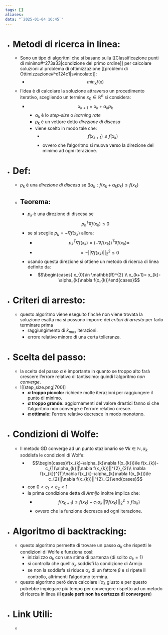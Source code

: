 ```yaml
---
tags: []
aliases: 
data: "`2025-01-04 16:45`"
---
```

- # Metodi di ricerca in linea:
	- Sono un tipo di algoritmi che si basano sulla [[Classificazione punti di minimo#^273a33|condizione del primo ordine]] per calcolare soluzioni al problema di ottimizzazione [[problemi di Ottimizzazione#^d124c1|svincolato]]:
		- $$min_{x} f(x)$$ 
	- l’idea è di calcolare la soluzione attraverso un procedimento iterativo, scegliendo un termine $x_{0} \in \mathbb{R}^{n}$ si considera:
		- $$x_{k+1}=x_{k}+\alpha_{k}p_{k}$$
			- $\alpha_{k}$ è lo _step-size_ o _learning rate_ 
			- $p_{k}$ è un vettore detto _direzione di discesa_
			- viene scelto in modo tale che:
				- $$f(x_{k+1})\le f(x_{k})$$
				- ovvero che l’algoritmo si muova verso la direzione del minimo ad ogni iterazione.
- # Def:
	- $p_{k}$ è una _direzione di discesa_ se $\exists \alpha_{k}: f(x_{k}+\alpha_{k}p_{k})\le f(x_{k})$ 
	- ## Teorema:
		- $p_{k}$  è una direzione di discesa se $$p_{k}^{T}\nabla f(x_{k})\leq 0$$
		- se si sceglie $p_{k}=-\nabla f(x_{k})$ allora:
			- $$p_{k}^{T}\nabla f(x_{k})=(-\nabla f(x_{k}))^{T}\nabla f(x_{k})=$$
			- $$= - ||\nabla f(x_{k})||^{2}_{2}\le0$$
		- usando questa direzione si ottiene un metodo di ricerca di linea definito da:
			- $$\begin{cases} x_{0}\in \mathbb{R}^{2} \\ x_{k+1}= x_{k}-\alpha_{k}\nabla f(x_{k})\end{cases}$$
- # Criteri di arresto:
	- questo algoritmo viene eseguito finché non viene trovata la soluzione esatta ma si possono imporre dei _criteri di arresto_ per farlo terminare prima 
		- raggiungimento di $k_{max}$ iterazioni.
		- errore relativo minore di una certa tolleranza. 
- # Scelta del passo:
	- la scelta del passo $\alpha$ è importante in quanto se troppo alto farà crescere l’errore relativo di tantissimo: quindi l’algoritmo _non converge_.
	- ![[step_size.png|700]]
		- __$\alpha$ troppo piccolo:__ richiede molte iterazioni per raggiungere il punto di minimo.
		- __$\alpha$ troppo grande:__ aggiornamenti del valore drastici fanno si che l’algoritmo non converge e l’errore relativo cresce.
		- __$\alpha$ ottimale:__ l’errore relativo decresce in modo monotono.
- # Condizioni di Wolfe:
	- Il metodo GD converge ad un punto stazionario se $\forall k\in \mathbb{N}, \alpha_{k}$ soddisfa le condizioni di Wolfe:
		- $$\begin{cases}f(x_{k}-\alpha_{k}\nabla f(x_{k}))\le f(x_{k})-c_{1}\alpha_{k}||\nabla f(x_{k})||^{2}_{2}\\ \nabla f(x_{k})^{T}\nabla f(x_{k}-\alpha_{k}\nabla f(x_{k}))\le c_{2}||\nabla f(x_{k})||^{2}_{2}\end{cases}$$
		- con $0<c_{1}<c_{2}<1$ 
		- la prima condizione detta di _Armijo_ inoltre implica che:
			- $$f(x_{k+1})\le f(x_{k})-c_{1}\alpha_{k}||\nabla f(x_{k})||^{2}_{2}\le f(x_{k})$$
			- ovvero che la funzione decresca ad ogni iterazione. 
- # Algoritmo di backtracking:
	- questo algoritmo permette di trovare un passo $\alpha_{k}$ che rispetti le condizioni di Wolfe e funziona così:
		- inizializzo $\alpha_{k}$ con una stima di partenza (di solito $\alpha_{k}=1$)
		- si controlla che quell’$\alpha_{k}$ soddisfi la condizione di Armijo
		- se non la soddisfa si riduce $\alpha_{k}$ di un fattore $\beta$ e si ripete il controllo, altrimenti l’algoritmo termina.
	- questo algoritmo però deve calcolare l’$\alpha_{k}$ giusto e per questo potrebbe impiegare più tempo per convergere rispetto ad un metodo di ricerca in linea (__il quale però non ha certezza di convergere__) 
- # Link Utili:
	- 
